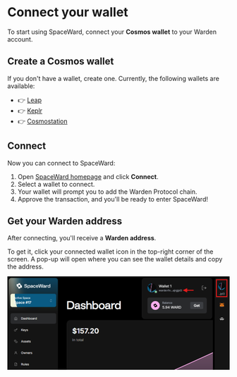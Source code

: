 ﻿---
sidebar_position: 3
---

# Connect your wallet

To start using SpaceWard, connect your **Cosmos wallet** to your Warden account.

## Create a Cosmos wallet

If you don't have a wallet, create one. Currently, the following wallets are available:

- 👉 [Leap](https://leapwallet.io/download) 
- 👉 [Keplr](https://www.keplr.app/download)
- 👉 [Cosmostation](https://www.cosmostation.io/products/cosmostation_extension) 

## Connect

Now you can connect to SpaceWard:

1. Open [SpaceWard homepage](https://spaceward.buenavista.wardenprotocol.org) and click **Connect**.    
2. Select a wallet to connect.    
3. Your wallet will prompt you to add the Warden Protocol chain.
4. Approve the transaction, and you'll be ready to enter SpaceWard!

## Get your Warden address

After connecting, you'll receive a **Warden address**.

To get it, click your connected wallet icon in the top-right corner of the screen. A pop-up will open where you can see the wallet details and copy the address.

![Get your connected wallet address](../../static/img/connected-wallet-address.png)
